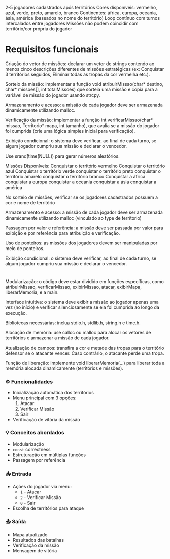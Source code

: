 2-5 jogadores cadastrados após territórios
Cores disponíveis: vermelho, azul, verde, preto, amarelo, branco
Continentes: áfrica, europa, oceania, ásia, américa (baseados no nome do território)
Loop contínuo com turnos intercalados entre jogadores
Missões não podem coincidir com território/cor própria do jogador

# Requisitos funcionais

Criação do vetor de missões: declarar um vetor de strings contendo ao menos cinco descrições diferentes de missões estratégicas (ex: Conquistar 3 territórios seguidos, Eliminar todas as tropas da cor vermelha etc.).

Sorteio da missão: implementar a função void atribuirMissao(char* destino, char* missoes[], int totalMissoes) que sorteia uma missão e copia para a variável de missão do jogador usando strcpy.

Armazenamento e acesso: a missão de cada jogador deve ser armazenada dinamicamente utilizando malloc.

Verificação da missão: implementar a função int verificarMissao(char* missao, Territorio* mapa, int tamanho), que avalia se a missão do jogador foi cumprida (crie uma lógica simples inicial para verificação).

Exibição condicional: o sistema deve verificar, ao final de cada turno, se algum jogador cumpriu sua missão e declarar o vencedor.

Use srand(time(NULL)) para gerar números aleatórios.

Missões Disponíveis:
Conquistar o território vermelho
Conquistar o território azul
Conquistar o território verde
conquistar o território preto
conquistar o território amarelo
conquistar o território branco
Conquistar a áfrica
conquistar a europa
conquistar a oceania
conquistar a ásia
conquistar a américa

No sorteio de missões, verificar se os jogadores cadastrados possuem a cor e nome de território

Armazenamento e acesso: a missão de cada jogador deve ser armazenada dinamicamente utilizando malloc (vinculado ao type de território)

Passagem por valor e referência: a missão deve ser passada por valor para exibição e por referência para atribuição e verificação.

Uso de ponteiros: as missões dos jogadores devem ser manipuladas por meio de ponteiros.

Exibição condicional: o sistema deve verificar, ao final de cada turno, se algum jogador cumpriu sua missão e declarar o vencedor.

#

Modularização: o código deve estar dividido em funções específicas, como atribuirMissao, verificarMissao, exibirMissao, atacar, exibirMapa, liberarMemoria, e a main.

Interface intuitiva: o sistema deve exibir a missão ao jogador apenas uma vez (no início) e verificar silenciosamente se ela foi cumprida ao longo da execução.

Bibliotecas necessárias: inclua stdio.h, stdlib.h, string.h e time.h.

Alocação de memória: use calloc ou malloc para alocar os vetores de territórios e armazenar a missão de cada jogador.

Atualização de campos: transfira a cor e metade das tropas para o território defensor se o atacante vencer. Caso contrário, o atacante perde uma tropa.

Função de liberação: implemente void liberarMemoria(...) para liberar toda a memória alocada dinamicamente (territórios e missões).

### ⚙️ Funcionalidades

- Inicialização automática dos territórios
- Menu principal com 3 opções:
  1. Atacar
  2. Verificar Missão
  3. Sair
- Verificação de vitória da missão

### 💡 Conceitos abordados

- Modularização
- `const` correctness
- Estruturação em múltiplas funções
- Passagem por referência

### 📥 Entrada

- Ações do jogador via menu:
  - `1` - Atacar
  - `2` - Verificar Missão
  - `0` - Sair
- Escolha de territórios para ataque

### 📤 Saída

- Mapa atualizado
- Resultados das batalhas
- Verificação da missão
- Mensagem de vitória
